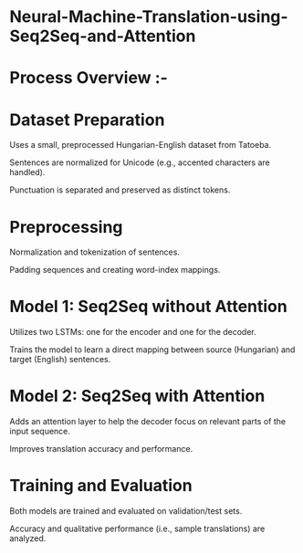 # Neural-Machine-Translation-using-Seq2Seq-and-Attention

# Process Overview :-

# Dataset Preparation

Uses a small, preprocessed Hungarian-English dataset from Tatoeba.

Sentences are normalized for Unicode (e.g., accented characters are handled).

Punctuation is separated and preserved as distinct tokens.

# Preprocessing

Normalization and tokenization of sentences.

Padding sequences and creating word-index mappings.

# Model 1: Seq2Seq without Attention

Utilizes two LSTMs: one for the encoder and one for the decoder.

Trains the model to learn a direct mapping between source (Hungarian) and target (English) sentences.

# Model 2: Seq2Seq with Attention

Adds an attention layer to help the decoder focus on relevant parts of the input sequence.

Improves translation accuracy and performance.

# Training and Evaluation

Both models are trained and evaluated on validation/test sets.

Accuracy and qualitative performance (i.e., sample translations) are analyzed.
